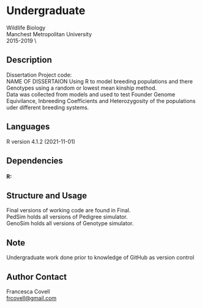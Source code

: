 # Undergraduate 
Wildlife Biology \
Manchest Metropolitan University\
2015-2019 \

## Description 
Dissertation Project code: \
NAME OF DISSERTAION
Using R to model breeding populations and there Genotypes using a random or lowest mean kinship method. \
Data was collected from models and used to test Founder Genome Equivilance, Inbreeding Coefficients and Heterozygosity of the populations uder different breeding systems.

## Languages
R version 4.1.2 (2021-11-01)
 
## Dependencies
#### R:

## Structure and Usage
Final versions of working code are found in Final. \
PedSim holds all versions of Pedigree simulator. \
GenoSim holds all versions of Genotype simulator. 

## Note
Undergraduate work done prior to knowledge of GitHub as version control 


## Author Contact
Francesca Covell\
frcovell@gmail.com
